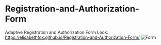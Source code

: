 # Registration-and-Authorization-Form
Adaptive Registration and Authorization Form
Look: https://elisabethfox.github.io/Registration-and-Authorization-Form/
![Form](/img/registration_and_autorization_form.gif)